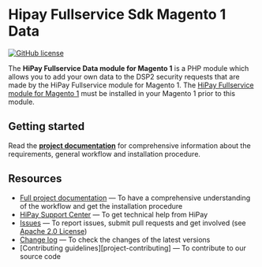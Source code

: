 # Hipay Fullservice Sdk Magento 1 Data
[![GitHub license](https://img.shields.io/badge/license-Apache%202-blue.svg)](https://raw.githubusercontent.com/hipay/hipay-fullservice-sdk-prestashop-data/master/LICENSE.md)

The **HiPay Fullservice Data module for Magento 1** is a PHP module which allows you to add your own data to the DSP2 security requests that are made by the HiPay Fullservice module for Magento 1. The [HiPay Fullservice module for Magento 1][main-module] must be installed in your Magento 1 prior to this module.

## Getting started

Read the **[project documentation][doc-home]** for comprehensive information about the requirements, general workflow and installation procedure.

## Resources
- [Full project documentation][doc-home] — To have a comprehensive understanding of the workflow and get the installation procedure
- [HiPay Support Center][hipay-help] — To get technical help from HiPay
- [Issues][project-issues] — To report issues, submit pull requests and get involved (see [Apache 2.0 License][project-license])
- [Change log][project-changelog] — To check the changes of the latest versions
- [Contributing guidelines][project-contributing] — To contribute to our source code


[doc-home]: https://developer.hipay.com/doc/hipay-enterprise-sdk-magento_1/

[hipay-help]: http://help.hipay.com

[main-module]: https://github.com/hipay/hipay-fullservice-sdk-magento1/
[project-issues]: https://github.com/hipay/hipay-enterprise-sdk-magento1-data/issues
[project-license]: LICENSE.md
[project-changelog]: CHANGELOG.md
